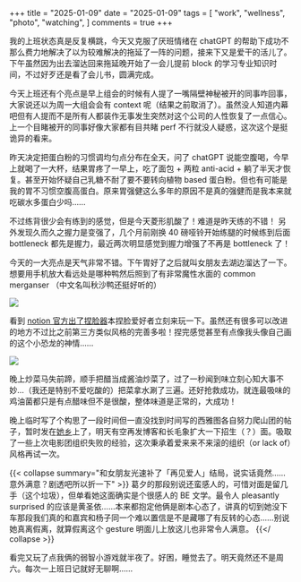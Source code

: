 +++
title = "2025-01-09"
date = "2025-01-09"
tags = [
    "work",
    "wellness",
    "photo",
    "watching",
]
comments = true
+++

我的上班状态真是反复横跳，今天又克服了厌班情绪在 chatGPT 的帮助下成功不那么费力地解决了以为较难解决的拖延了一阵的问题，接来下又是爱干的活儿了。下午虽然因为出去溜达回来拖延晚开始了一会儿提前 block 的学习专业知识时间，不过好歹还是看了会儿书，圆满完成。

今天上班还有个亮点是早上组会的时候有人提了一嘴隔壁神秘被开的同事咋回事，大家说还以为周一大组会会有 context 呢（结果之前取消了）。虽然没人知道内幕吧但有人提而不是所有人都装作无事发生突然对这个公司的人性恢复了一点信心。上一个目睹被开的同事好像大家都有目共睹 perf 不行就没人疑惑，这次这个是挺诡异的看来。

昨天决定把蛋白粉的习惯调均匀点分布在全天，问了 chatGPT 说能空腹喝，今早上就喝了一大杯，结果胃疼了一早上，吃了面包 + 两粒 anti-acid + 躺了半天才恢复。甚至开始怀疑自己乳糖不耐了要不要转向植物 based 蛋白粉。但也有可能是我的胃不习惯空腹高蛋白。原来胃强健这么多年的原因不是真的强健而是我本来就吃碳水多蛋白少吗……

不过练背很少会有练到的感觉，但是今天菱形肌酸了！难道是昨天练的不错！ 另外发现久而久之握力是变强了，几个月前刚换 40 磅哑铃开始练腿的时候练到后面 bottleneck 都先是握力，最近两次明显感觉到握力增强了不再是 bottleneck 了！

今天的一大亮点是天气非常不错。下午胃好了之后就叫女朋友去湖边溜达了一下。想要用手机放大看远处是哪种鸭然后照到了有非常魔性水面的 common merganser （中文名叫秋沙鸭还挺好听的）

![](https://media.douchi.space/douchi/media_attachments/files/113/801/046/801/954/772/original/4385d7f22f3d7de3.jpg)

看到 [notion 官方出了捏脸器](https://faces.notion.com/?utm_source=t.me/mtfront)本捏脸爱好者立刻来玩一下。虽然还有很多可以改进的地方不过比之前第三方类似风格的完善多啦！捏完感觉甚至有点像我头像自己画的这个小恐龙的神情……

![](https://media.douchi.space/douchi/media_attachments/files/113/801/161/122/238/108/original/7a23faa50f5253fc.png)

晚上炒菜马失前蹄，顺手把醋当成酱油炒菜了，过了一秒闻到味立刻心知大事不妙…（我还是特别不爱吃酸的）把菜拿水涮了三遍。还好抢救成功，就连最吸味的鸡油菌都只是有点醋味但不是很酸，整体味道是正常的，大成功！

晚上临时写了个构思了一段时间但一直没找到时间写的西雅图各自努力爬山团的帖子，暂时发在[她乡](https://forum.womenoverseas.com/t/topic/57115)上了，明天有空再发博客和长毛象扩大一下招生（？）面。吸取了一些上次电影团组织失败的经验，这次秉承着爱来来不来滚的组织（or lack of）风格再试一次。

{{< collapse summary="和女朋友光速补了「再见爱人」结局，说实话竟然……意外满意？剧透吧所以折一下" >}}
葛夕的那段别说还蛮感人的，可惜对面是留几手（这个垃圾），但单看她这面确实是个很感人的 BE 文学。最令人 pleasantly surprised 的应该是黄圣依……本来都抱定他俩是剧本心态了，讲真的切到她没下车那段我们真的和嘉宾和杨子同一个难以置信是不是藏哪了有反转的心态……别说她真离假离，就算假离这个 gesture 明面儿上放这儿也非常令人满意。
{{</ collapse >}}

看完又玩了点我俩的弱智小游戏就半夜了。好困，睡觉去了。明天竟然还不是周六。每次一上班日记就好无聊啊…… 